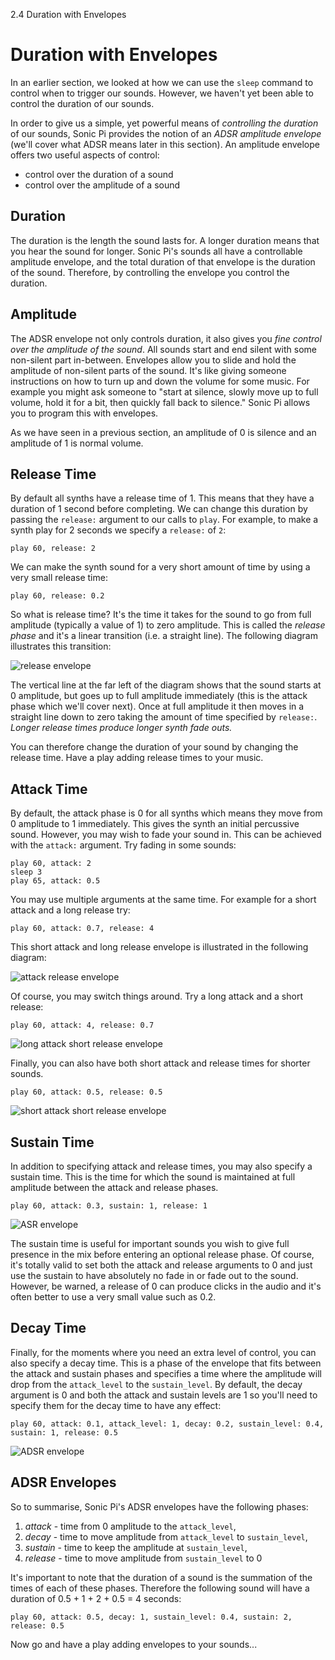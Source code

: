2.4 Duration with Envelopes

# Duration with Envelopes

In an earlier section, we looked at how we can use the `sleep` command
to control when to trigger our sounds. However, we haven't yet been able
to control the duration of our sounds.

In order to give us a simple, yet powerful means of *controlling the
duration* of our sounds, Sonic Pi provides the notion of an *ADSR
amplitude envelope* (we'll cover what ADSR means later in this
section). An amplitude envelope offers two useful aspects of control:

* control over the duration of a sound
* control over the amplitude of a sound

## Duration

The duration is the length the sound lasts for. A longer duration means
that you hear the sound for longer. Sonic Pi's sounds all have a
controllable amplitude envelope, and the total duration of that envelope
is the duration of the sound. Therefore, by controlling the envelope you
control the duration.

## Amplitude

The ADSR envelope not only controls duration, it also gives you *fine
control over the amplitude of the sound*. All sounds start and end
silent with some non-silent part in-between. Envelopes allow you to
slide and hold the amplitude of non-silent parts of the sound. It's like
giving someone instructions on how to turn up and down the volume for
some music. For example you might ask someone to "start at silence,
slowly move up to full volume, hold it for a bit, then quickly fall back to
silence." Sonic Pi allows you to program this with envelopes.

As we have seen in a previous section, an amplitude of 0 is silence and
an amplitude of 1 is normal volume.

## Release Time

By default all synths have a release time of 1. This means that they
have a duration of 1 second before completing. We can change this
duration by passing the `release:` argument to our calls to `play`. For
example, to make a synth play for 2 seconds we specify a `release:` of
`2`:

```
play 60, release: 2
```

We can make the synth sound for a very short amount of time by using a
very small release time:

```
play 60, release: 0.2
```

So what is release time? It's the time it takes for the sound to go from
full amplitude (typically a value of 1) to zero amplitude. This is
called the *release phase* and it's a linear transition (i.e. a straight
line). The following diagram illustrates this transition:

![release envelope](:/images/tutorial/env-release.png)

The vertical line at the far left of the diagram shows that the sound
starts at 0 amplitude, but goes up to full amplitude immediately (this
is the attack phase which we'll cover next). Once at full amplitude it
then moves in a straight line down to zero taking the amount of time
specified by `release:`.  *Longer release times produce longer synth
fade outs.*

You can therefore change the duration of your sound by changing the
release time. Have a play adding release times to your music.

## Attack Time

By default, the attack phase is 0 for all synths which means they move
from 0 amplitude to 1 immediately. This gives the synth an initial
percussive sound. However, you may wish to fade your sound in. This can
be achieved with the `attack:` argument. Try fading in some sounds:

```
play 60, attack: 2
sleep 3
play 65, attack: 0.5
```

You may use multiple arguments at the same time. For example for a short
attack and a long release try:

```
play 60, attack: 0.7, release: 4
```

This short attack and long release envelope is illustrated in the
following diagram:

![attack release envelope](:/images/tutorial/env-attack-release.png)

Of course, you may switch things around. Try a long attack and a short
release:

```
play 60, attack: 4, release: 0.7
```

![long attack short release envelope](:/images/tutorial/env-long-attack-short-release.png)

Finally, you can also have both short attack and release times for
shorter sounds.

```
play 60, attack: 0.5, release: 0.5
```

![short attack short release envelope](:/images/tutorial/env-short-attack-short-release.png)

## Sustain Time

In addition to specifying attack and release times, you may also
specify a sustain time. This is the time for which the sound is
maintained at full amplitude between the attack and release phases.

```
play 60, attack: 0.3, sustain: 1, release: 1
```

![ASR envelope](:/images/tutorial/env-attack-sustain-release.png)

The sustain time is useful for important sounds you wish to give full
presence in the mix before entering an optional release phase. Of
course, it's totally valid to set both the attack and release arguments
to 0 and just use the sustain to have absolutely no fade in or fade out
to the sound. However, be warned, a release of 0 can produce clicks in
the audio and it's often better to use a very small value such as 0.2.


## Decay Time

Finally, for the moments where you need an extra level of control, you
can also specify a decay time. This is a phase of the envelope that fits
between the attack and sustain phases and specifies a time where the
amplitude will drop from the `attack_level` to the `sustain_level`. By
default, the decay argument is 0 and both the attack and sustain levels
are 1 so you'll need to specify them for the decay time to have any
effect:

```
play 60, attack: 0.1, attack_level: 1, decay: 0.2, sustain_level: 0.4, sustain: 1, release: 0.5
```

![ADSR envelope](:/images/tutorial/env-attack-decay-sustain-release.png)

## ADSR Envelopes

So to summarise, Sonic Pi's ADSR envelopes have the following phases:

1. *attack* - time from 0 amplitude to the `attack_level`,
2. *decay* - time to move amplitude from `attack_level` to `sustain_level`,
3. *sustain* - time to keep the amplitude at `sustain_level`,
4. *release* - time to move amplitude from `sustain_level` to 0

It's important to note that the duration of a sound is the summation of
the times of each of these phases. Therefore the following sound will
have a duration of 0.5 + 1 + 2 + 0.5 = 4 seconds:

```
play 60, attack: 0.5, decay: 1, sustain_level: 0.4, sustain: 2, release: 0.5
```

Now go and have a play adding envelopes to your sounds...
